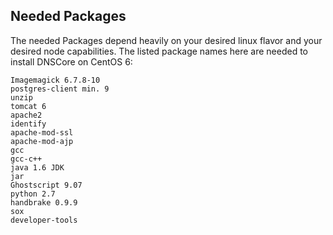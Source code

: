## Needed Packages 

The needed Packages depend heavily on your desired linux flavor and your desired node capabilities. The listed package names here are needed to 
install DNSCore on CentOS 6:

    Imagemagick 6.7.8-10
    postgres-client min. 9
    unzip
    tomcat 6
    apache2
    identify
    apache-mod-ssl
    apache-mod-ajp
    gcc
    gcc-c++
    java 1.6 JDK 
    jar
    Ghostscript 9.07
    python 2.7
    handbrake 0.9.9
    sox
    developer-tools
    
